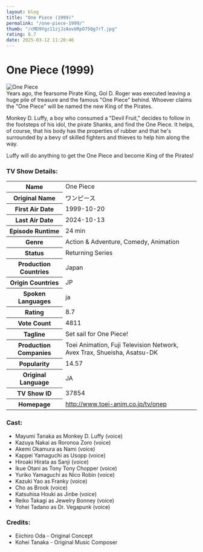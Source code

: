 ```yaml
---
layout: blog
title: "One Piece (1999)"
permalink: "/one-piece-1999/"
thumb: "/cMD9Ygz11zjJzAovURpO75Qg7rT.jpg"
rating: 8.7
date: 2025-03-12 11:20:46
---
```

<h1 class="title">One Piece (1999)</h1><div class="poster"><img src="{{ site.imglink }}/cMD9Ygz11zjJzAovURpO75Qg7rT.jpg" class="img-fluid my-3" alt="One Piece"/></div><div class="plot">Years ago, the fearsome Pirate King, Gol D. Roger was executed leaving a huge pile of treasure and the famous "One Piece" behind. Whoever claims the "One Piece" will be named the new King of the Pirates.

Monkey D. Luffy, a boy who consumed a "Devil Fruit," decides to follow in the footsteps of his idol, the pirate Shanks, and find the One Piece. It helps, of course, that his body has the properties of rubber and that he's surrounded by a bevy of skilled fighters and thieves to help him along the way.

Luffy will do anything to get the One Piece and become King of the Pirates!</div><h3>TV Show Details:</h3><table class="table table-bordered details"><tr><th>Name</th><td>One Piece</td></tr><tr><th>Original Name</th><td>ワンピース</td></tr><tr><th>First Air Date</th><td>1999-10-20</td></tr><tr><th>Last Air Date</th><td>2024-10-13</td></tr><tr><th>Episode Runtime</th><td>24 min</td></tr><tr><th>Genre</th><td>Action & Adventure, Comedy, Animation</td></tr><tr><th>Status</th><td>Returning Series</td></tr><tr><th>Production Countries</th><td>Japan</td></tr><tr><th>Origin Countries</th><td>JP</td></tr><tr><th>Spoken Languages</th><td>ja</td></tr><tr><th>Rating</th><td>8.7</td></tr><tr><th>Vote Count</th><td>4811</td></tr><tr><th>Tagline</th><td>Set sail for One Piece!</td></tr><tr><th>Production Companies</th><td>Toei Animation, Fuji Television Network, Avex Trax, Shueisha, Asatsu-DK</td></tr><tr><th>Popularity</th><td>14.57</td></tr><tr><th>Original Language</th><td>JA</td></tr><tr><th>TV Show ID</th><td>37854</td></tr><tr><th>Homepage</th><td>http://www.toei-anim.co.jp/tv/onep</td></tr></table><h3>Cast:</h3><ul class="list-group cast"><li>Mayumi Tanaka as Monkey D. Luffy (voice)</li><li>Kazuya Nakai as Roronoa Zoro (voice)</li><li>Akemi Okamura as Nami (voice)</li><li>Kappei Yamaguchi as Usopp (voice)</li><li>Hiroaki Hirata as Sanji (voice)</li><li>Ikue Otani as Tony Tony Chopper (voice)</li><li>Yuriko Yamaguchi as Nico Robin (voice)</li><li>Kazuki Yao as Franky (voice)</li><li>Cho as Brook (voice)</li><li>Katsuhisa Houki as Jinbe (voice)</li><li>Reiko Takagi as Jewelry Bonney (voice)</li><li>Yohei Tadano as Dr. Vegapunk (voice)</li></ul><h3>Credits:</h3><ul class="list-group crew"><li>Eiichiro Oda - Original Concept</li><li>Kohei Tanaka - Original Music Composer</li></ul>